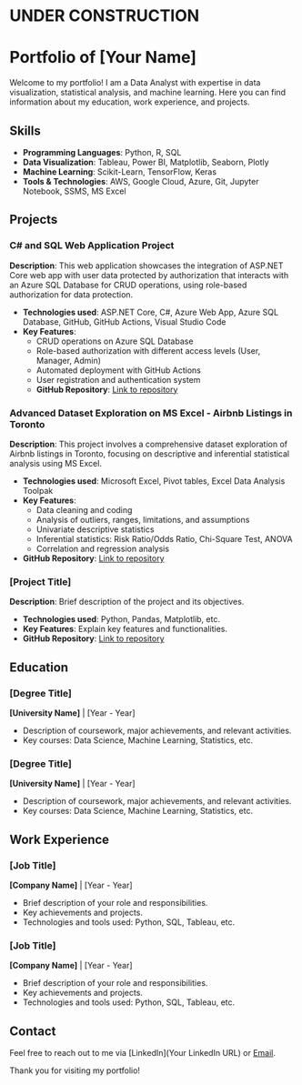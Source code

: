 # UNDER CONSTRUCTION

# Portfolio of [Your Name]

Welcome to my portfolio! I am a Data Analyst with expertise in data visualization, statistical analysis, and machine learning. Here you can find information about my education, work experience, and projects.

## Skills

- **Programming Languages**: Python, R, SQL
- **Data Visualization**: Tableau, Power BI, Matplotlib, Seaborn, Plotly
- **Machine Learning**: Scikit-Learn, TensorFlow, Keras
- **Tools & Technologies**: AWS, Google Cloud, Azure, Git, Jupyter Notebook, SSMS, MS Excel


## Projects

### C# and SQL Web Application Project
**Description**: This web application showcases the integration of ASP.NET Core web app with user data protected by authorization that interacts with an Azure SQL Database for CRUD operations, using role-based authorization for data protection.

- **Technologies used**: ASP.NET Core, C#, Azure Web App, Azure SQL Database, GitHub, GitHub Actions, Visual Studio Code
- **Key Features**:
  - CRUD operations on Azure SQL Database
  - Role-based authorization with different access levels (User, Manager, Admin)
  - Automated deployment with GitHub Actions
  - User registration and authentication system
  - **GitHub Repository**: [Link to repository](https://github.com/brandaovh/ASPNET-Core-Auth-SQLDB)

### Advanced Dataset Exploration on MS Excel - Airbnb Listings in Toronto
**Description**: This project involves a comprehensive dataset exploration of Airbnb listings in Toronto, focusing on descriptive and inferential statistical analysis using MS Excel.

- **Technologies used**: Microsoft Excel, Pivot tables, Excel Data Analysis Toolpak
- **Key Features**:
  - Data cleaning and coding
  - Analysis of outliers, ranges, limitations, and assumptions
  - Univariate descriptive statistics
  - Inferential statistics: Risk Ratio/Odds Ratio, Chi-Square Test, ANOVA
  - Correlation and regression analysis
- **GitHub Repository**: [Link to repository](URL)

### [Project Title]
**Description**: Brief description of the project and its objectives.

- **Technologies used**: Python, Pandas, Matplotlib, etc.
- **Key Features**: Explain key features and functionalities.
- **GitHub Repository**: [Link to repository](URL)

## Education

### [Degree Title]
**[University Name]** | [Year - Year]

- Description of coursework, major achievements, and relevant activities.
- Key courses: Data Science, Machine Learning, Statistics, etc.

### [Degree Title]
**[University Name]** | [Year - Year]

- Description of coursework, major achievements, and relevant activities.
- Key courses: Data Science, Machine Learning, Statistics, etc.

## Work Experience

### [Job Title]
**[Company Name]** | [Year - Year]

- Brief description of your role and responsibilities.
- Key achievements and projects.
- Technologies and tools used: Python, SQL, Tableau, etc.

### [Job Title]
**[Company Name]** | [Year - Year]

- Brief description of your role and responsibilities.
- Key achievements and projects.
- Technologies and tools used: Python, SQL, Tableau, etc.

## Contact

Feel free to reach out to me via [LinkedIn](Your LinkedIn URL) or [Email](mailto:YourEmail@example.com).

Thank you for visiting my portfolio!

